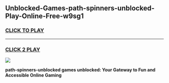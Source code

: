 
## Unblocked-Games-path-spinners-unblocked-Play-Online-Free-w9sg1
<h3>
<a href="https://premium76.site?title=path-spinners-unblocked&ref=26A">CLICK TO PLAY</a></h3>
<hr>

<h3>
<a href="https://premium76.site?title=path-spinners-unblocked&ref=26A">CLICK 2 PLAY</a>
  
</h3>

<a href="https://premium76.site?title=path-spinners-unblocked&ref=26A"><img src="https://clearcache.store/games.png"></a>


**path-spinners-unblocked games unblocked: Your Gateway to Fun and Accessible Online Gaming**
